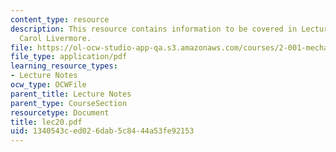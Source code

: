 ```yaml
---
content_type: resource
description: This resource contains information to be covered in Lecture 20 by Prof.
  Carol Livermore.
file: https://ol-ocw-studio-app-qa.s3.amazonaws.com/courses/2-001-mechanics-materials-i-fall-2006/1340543ced026dab5c8444a53fe92153_lec20.pdf
file_type: application/pdf
learning_resource_types:
- Lecture Notes
ocw_type: OCWFile
parent_title: Lecture Notes
parent_type: CourseSection
resourcetype: Document
title: lec20.pdf
uid: 1340543c-ed02-6dab-5c84-44a53fe92153
---
```

